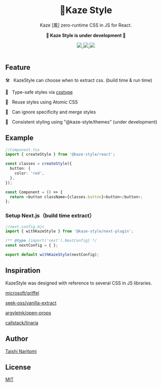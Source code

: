 <div>
  <br>
  <h1 align="center"><b>🎐Kaze Style</b></h1>
  <p align="center">Kaze [風] zero-runtime CSS in JS for React.<p>
  <p align="center"><b>🚧 Kaze Style is under development 🚧</b></p>
  <div align="center">
    <a href='https://www.npmjs.com/package/@kaze-style/react'>
      <img src='https://img.shields.io/npm/v/@kaze-style/react?style=for-the-badge'>
    </a>
    <a href='https://github.com/taishinaritomi/kaze-style/blob/main/LICENSE'>
      <img src='https://img.shields.io/github/license/taishinaritomi/kaze-style?style=for-the-badge'>
    </a>
    <a href='https://www.npmjs.com/package/@kaze-style/react'>
      <img src='https://img.shields.io/npm/types/@kaze-style/react?style=for-the-badge'>
    </a>
  </div>
  <br>
</div>

## Feature

🛠 &nbsp; KazeStyle can choose when to extract css. (build time & run time)

💪 &nbsp; Type-safe styles via [csstype](https://github.com/frenic/csstype)

🦷 &nbsp; Reuse styles using Atomic CSS

👘 &nbsp; Can ignore specificity and merge styles

🎨 &nbsp; Consistent styling using "@kaze-style/themes" (under development)

## Example

```ts
//Component.tsx
import { createStyle } from '@kaze-style/react';

const classes = createStyle({
  button: {
    color: 'red',
  },
});

const Component = () => {
  return <button className={classes.button}>button</button>;
};
```

### Setup Next.js（build time extract）

```ts
//next.config.mjs
import { withKazeStyle } from '@kaze-style/next-plugin';

/** @type {import('next').NextConfig} */
const nextConfig = { };

export default withKazeStyle(nextConfig);
```

## Inspiration

KazeStyle was designed with reference to several CSS in JS libraries.

[microsoft/griffel](https://github.com/microsoft/griffel)

[seek-oss/vanilla-extract](https://github.com/seek-oss/vanilla-extract)

[argyleink/open-props](https://github.com/argyleink/open-props)

[callstack/linaria](https://github.com/callstack/linaria)


## Author

[Taishi Naritomi](https://github.com/taishinaritomi)

## License

[MIT](https://github.com/taishinaritomi/kaze-style/blob/main/LICENSE)

